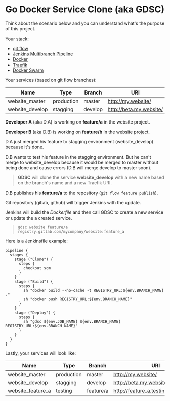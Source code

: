 # Go Docker Service Clone (aka GDSC)

Think about the scenario below and you can understand what's the purpose of this project.

Your stack:
- [git flow](https://github.com/nvie/gitflow)
- [Jenkins Multibranch Pipeline](https://jenkins.io/)
- [Docker](https://www.docker.com/)
- [Traefik](https://traefik.io/)
- [Docker Swarm](https://github.com/docker/swarm)

Your services (based on git flow branches):

|Name|Type|Branch|URI|
|----|----|------|---|
|website_master|production|master|http://my.website/|
|website_develop|stagging|develop|http://beta.my.website/|

**Developer A** (aka D.A) is working on **feature/a** in the website project.

**Developer B** (aka D.B) is working on **feature/b** in the website project.


D.A just merged his feature to stagging environment (website_develop) because it's done.

D.B wants to test his feature in the stagging environment. But he can't merge to website_develop because it would be merged to master without being done and cause errors (D.B will merge develop to master soon).

> **GDSC** will clone the service **website_develop** with a new name based on the branch's name and a new Traefik URI.

D.B publishes his **feature/a** to the repository (`git flow feature publish`).

Git repository (gitlab, github) will trigger Jenkins with the update.

Jenkins will build the *Dockerfile* and then call GDSC to create a new service or update the a created service.

> ```
> gdsc website feature/a registry.gitlab.com/mycompany/website:feature_a
> ```

Here is a Jenkinsfile example:

```
pipeline {
  stages {
    stage ("Clone") {
      steps {
        checkout scm
      }
    }
    stage ("Build") {
      steps {
        sh "docker build --no-cache -t REGISTRY_URL:${env.BRANCH_NAME} ."
        sh "docker push REGISTRY_URL:${env.BRANCH_NAME}"
      }
    }
    stage ("Deploy") {
      steps {
        sh "gdsc ${env.JOB_NAME} ${env.BRANCH_NAME} REGISTRY_URL:${env.BRANCH_NAME}"
      }
    }
  }
}
```

Lastly, your services will look like:

|Name|Type|Branch|URI|
|----|----|------|---|
|website_master|production|master|http://my.website/|
|website_develop|stagging|develop|http://beta.my.website/|
|website_feature_a|testing|feature/a|http://feature_a.testing.my.website/|